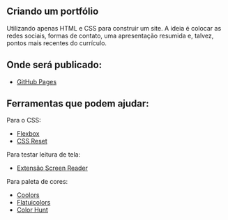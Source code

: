 ## Criando um portfólio

Utilizando apenas HTML e CSS para construir um site. A ideia é colocar as redes sociais, formas de contato, uma apresentação resumida e, talvez, pontos mais recentes do currículo.

## Onde será publicado:

- [GitHub Pages](https://pages.github.com/)

## Ferramentas que podem ajudar:

Para o CSS:
- [Flexbox](https://css-tricks.com/snippets/css/a-guide-to-flexbox/)
- [CSS Reset](https://meyerweb.com/eric/tools/css/reset/)

Para testar leitura de tela:
- [Extensão Screen Reader](https://chrome.google.com/webstore/detail/screen-reader/kgejglhpjiefppelpmljglcjbhoiplfn)

Para paleta de cores:
- [Coolors](https://coolors.co/palettes/trending)
- [Flatuicolors](https://flatuicolors.com/)
- [Color Hunt](https://colorhunt.co/)